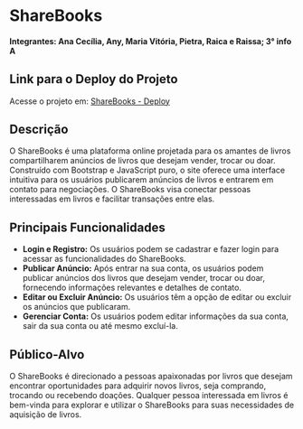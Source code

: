 # ShareBooks
#### Integrantes: Ana Cecília, Any, Maria Vitória, Pietra, Raica e Raissa; 3° info A

## Link para o Deploy do Projeto
Acesse o projeto em: [ShareBooks - Deploy](https://sharebooks.netlify.app/)

## Descrição
O ShareBooks é uma plataforma online projetada para os amantes de livros compartilharem anúncios de livros que desejam vender, trocar ou doar. Construído com Bootstrap e JavaScript puro, o site oferece uma interface intuitiva para os usuários publicarem anúncios de livros e entrarem em contato para negociações. O ShareBooks visa conectar pessoas interessadas em livros e facilitar transações entre elas.

## Principais Funcionalidades
- **Login e Registro:** Os usuários podem se cadastrar e fazer login para acessar as funcionalidades do ShareBooks.
- **Publicar Anúncio:** Após entrar na sua conta, os usuários podem publicar anúncios dos livros que desejam vender, trocar ou doar, fornecendo informações relevantes e detalhes de contato.
- **Editar ou Excluir Anúncio:** Os usuários têm a opção de editar ou excluir os anúncios que publicaram.
- **Gerenciar Conta:** Os usuários podem editar informações da sua conta, sair da sua conta ou até mesmo excluí-la.

## Público-Alvo
O ShareBooks é direcionado a pessoas apaixonadas por livros que desejam encontrar oportunidades para adquirir novos livros, seja comprando, trocando ou recebendo doações. Qualquer pessoa interessada em livros é bem-vinda para explorar e utilizar o ShareBooks para suas necessidades de aquisição de livros.
